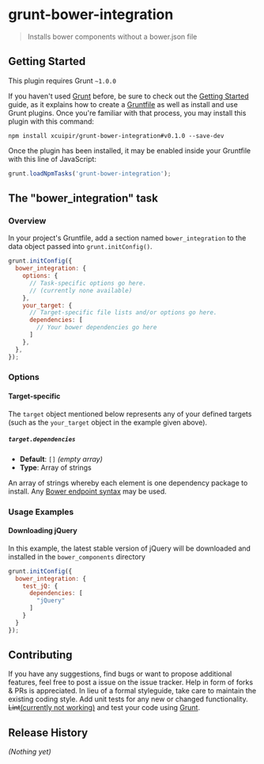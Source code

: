 # grunt-bower-integration

> Installs bower components without a bower.json file

## Getting Started
This plugin requires Grunt `~1.0.0`

If you haven't used [Grunt](http://gruntjs.com/) before, be sure to check out the [Getting Started](http://gruntjs.com/getting-started) guide, as it explains how to create a [Gruntfile](http://gruntjs.com/sample-gruntfile) as well as install and use Grunt plugins. Once you're familiar with that process, you may install this plugin with this command:

```shell
npm install xcuipir/grunt-bower-integration#v0.1.0 --save-dev
```

Once the plugin has been installed, it may be enabled inside your Gruntfile with this line of JavaScript:

```js
grunt.loadNpmTasks('grunt-bower-integration');
```

## The "bower_integration" task

### Overview
In your project's Gruntfile, add a section named `bower_integration` to the data object passed into `grunt.initConfig()`.

```js
grunt.initConfig({
  bower_integration: {
    options: {
      // Task-specific options go here.
      // (currently none available)
    },
    your_target: {
      // Target-specific file lists and/or options go here.
      dependencies: [
        // Your bower dependencies go here
      ]
    },
  },
});
```

### Options

#### Target-specific

The `target` object mentioned below represents any of your defined targets (such as the `your_target` object in the example given above).

##### `target.dependencies`

- **Default**: `[]` _(empty array)_
- **Type**: Array of strings

An array of strings whereby each element is one dependency package to install. Any [Bower endpoint syntax](https://bower.io/docs/api/#install) may be used.

### Usage Examples

#### Downloading jQuery
In this example, the latest stable version of jQuery will be downloaded and installed in the `bower_components` directory

```js
grunt.initConfig({
  bower_integration: {
    test_jQ: {
      dependencies: [
        "jQuery"
      ]
    }
  }
});
```

## Contributing
If you have any suggestions, find bugs or want to propose additional features, feel free to post a issue on the issue tracker. Help in form of forks & PRs is appreciated. In lieu of a formal styleguide, take care to maintain the existing coding style. Add unit tests for any new or changed functionality.  <del>Lint</del><ins>(currently not working)</ins> and test your code using [Grunt](http://gruntjs.com/).

## Release History
_(Nothing yet)_
